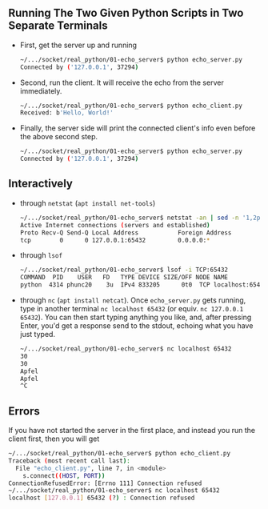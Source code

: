 ## Running The Two Given Python Scripts in Two Separate Terminals
- First, get the server up and running
  ```bash
  ~/.../socket/real_python/01-echo_server$ python echo_server.py
  Connected by ('127.0.0.1', 37294)
  ```
- Second, run the client. It will receive the echo from the server immediately.
  ```bash
  ~/.../socket/real_python/01-echo_server$ python echo_client.py
  Received: b'Hello, World!'
  ```
- Finally, the server side will print the connected client's info even before the above second step.
  ```bash
  ~/.../socket/real_python/01-echo_server$ python echo_server.py
  Connected by ('127.0.0.1', 37294)
  ```

## Interactively
- through `netstat` (`apt install net-tools`)
  ```bash
  ~/.../socket/real_python/01-echo_server$ netstat -an | sed -n '1,2p;/65432/p'
  Active Internet connections (servers and established)
  Proto Recv-Q Send-Q Local Address           Foreign Address         State
  tcp        0      0 127.0.0.1:65432         0.0.0.0:*               LISTEN
  ```
- through `lsof`
  ```bash
  ~/.../socket/real_python/01-echo_server$ lsof -i TCP:65432
  COMMAND  PID    USER   FD   TYPE DEVICE SIZE/OFF NODE NAME
  python  4314 phunc20    3u  IPv4 833205      0t0  TCP localhost:65432 (LISTEN)
  ```
- through `nc` (`apt install netcat`). Once `echo_server.py` gets running, type in another terminal `nc localhost 65432` (or equiv. `nc 127.0.0.1 65432`). You can then start typing anything you like, and, after pressing Enter, you'd get a response send to the stdout, echoing what you have just typed.
  ```bash
  ~/.../socket/real_python/01-echo_server$ nc localhost 65432
  30
  30
  Apfel
  Apfel
  ^C
  ```

## Errors
If you have not started the server in the first place, and instead you run the client first, then you will get
```bash
~/.../socket/real_python/01-echo_server$ python echo_client.py
Traceback (most recent call last):
  File "echo_client.py", line 7, in <module>
    s.connect((HOST, PORT))
ConnectionRefusedError: [Errno 111] Connection refused
~/.../socket/real_python/01-echo_server$ nc localhost 65432
localhost [127.0.0.1] 65432 (?) : Connection refused
```
